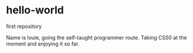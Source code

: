 # hello-world
first repository

Name is louie, going the self-taught programmer route. Taking CS50 at the moment and enjoying it so far.
